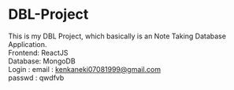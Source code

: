 # DBL-Project
This is my DBL Project, which basically is an Note Taking Database Application.
<br>
Frontend: ReactJS
<br>
Database: MongoDB
<br>
Login : email : kenkaneki07081999@gmail.com
<br>
        passwd : qwdfvb 
